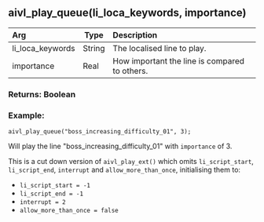 ## aivl_play_queue(li_loca_keywords, importance)

|Arg|Type|Description|
|:--|---|:--|
|li_loca_keywords|String|The localised line to play.|
|importance|Real|How important the line is compared to others.|

### Returns: Boolean
### Example:
```gml
aivl_play_queue("boss_increasing_difficulty_01", 3);
```
Will play the line "boss_increasing_difficulty_01" with `importance` of 3.

This is a cut down version of `aivl_play_ext()` which omits `li_script_start`, `li_script_end`, `interrupt` and `allow_more_than_once`, initialising them to:
- `li_script_start = -1`
- `li_script_end = -1`
- `interrupt = 2`
- `allow_more_than_once = false`